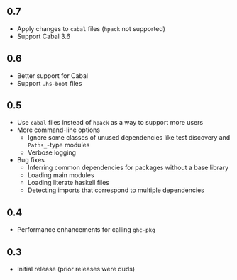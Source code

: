 ## 0.7

* Apply changes to `cabal` files (`hpack` not supported)
* Support Cabal 3.6

## 0.6

* Better support for Cabal
* Support `.hs-boot` files

## 0.5

* Use `cabal` files instead of `hpack` as a way to support more users
* More command-line options
  * Ignore some classes of unused dependencies like test discovery and `Paths_`-type modules
  * Verbose logging
* Bug fixes
  * Inferring common dependencies for packages without a base library
  * Loading main modules
  * Loading literate haskell files
  * Detecting imports that correspond to multiple dependencies

## 0.4

* Performance enhancements for calling `ghc-pkg`

## 0.3

* Initial release (prior releases were duds)
